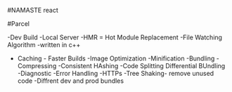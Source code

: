 #NAMASTE react

#Parcel

-Dev Build
-Local Server
-HMR = Hot Module Replacement
-File Watching Algorithm -written in c++
- Caching - Faster Builds
-Image Optimization
-Minification
-Bundling
-Compressing
-Consistent HAshing
-Code Splitting
Differential BUndling 
-Diagnostic
-Error Handling
-HTTPs
-Tree Shaking- remove unused code
-Diffrent dev and prod bundles

